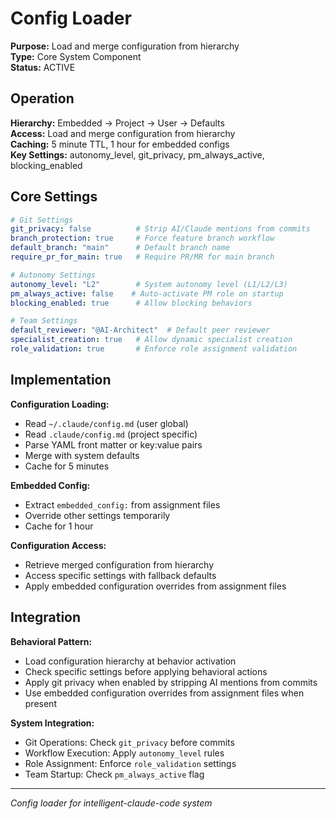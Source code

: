 # Config Loader

**Purpose:** Load and merge configuration from hierarchy  
**Type:** Core System Component  
**Status:** ACTIVE

## Operation

**Hierarchy:** Embedded → Project → User → Defaults  
**Access:** Load and merge configuration from hierarchy  
**Caching:** 5 minute TTL, 1 hour for embedded configs  
**Key Settings:** autonomy_level, git_privacy, pm_always_active, blocking_enabled  

## Core Settings

```yaml
# Git Settings
git_privacy: false          # Strip AI/Claude mentions from commits
branch_protection: true     # Force feature branch workflow
default_branch: "main"      # Default branch name
require_pr_for_main: true   # Require PR/MR for main branch

# Autonomy Settings
autonomy_level: "L2"        # System autonomy level (L1/L2/L3)
pm_always_active: false    # Auto-activate PM role on startup
blocking_enabled: true      # Allow blocking behaviors

# Team Settings
default_reviewer: "@AI-Architect"  # Default peer reviewer
specialist_creation: true   # Allow dynamic specialist creation
role_validation: true       # Enforce role assignment validation
```

## Implementation

**Configuration Loading:**
- Read `~/.claude/config.md` (user global)
- Read `.claude/config.md` (project specific)
- Parse YAML front matter or key:value pairs
- Merge with system defaults
- Cache for 5 minutes

**Embedded Config:**
- Extract `embedded_config:` from assignment files
- Override other settings temporarily
- Cache for 1 hour

**Configuration Access:**
- Retrieve merged configuration from hierarchy
- Access specific settings with fallback defaults
- Apply embedded configuration overrides from assignment files

## Integration

**Behavioral Pattern:**
- Load configuration hierarchy at behavior activation
- Check specific settings before applying behavioral actions
- Apply git privacy when enabled by stripping AI mentions from commits
- Use embedded configuration overrides from assignment files when present

**System Integration:**
- Git Operations: Check `git_privacy` before commits
- Workflow Execution: Apply `autonomy_level` rules
- Role Assignment: Enforce `role_validation` settings
- Team Startup: Check `pm_always_active` flag

---
*Config loader for intelligent-claude-code system*